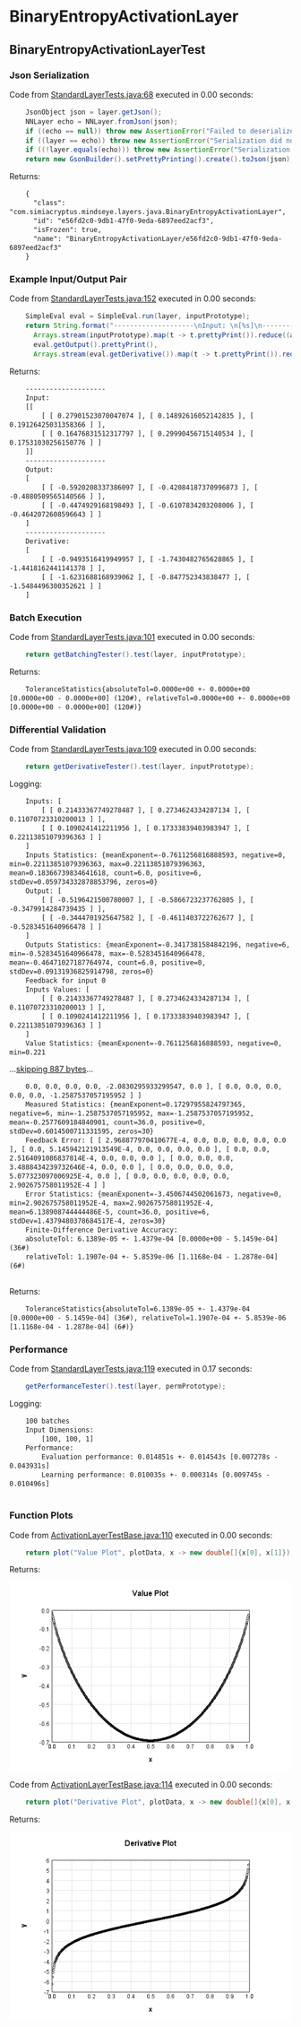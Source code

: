 # BinaryEntropyActivationLayer
## BinaryEntropyActivationLayerTest
### Json Serialization
Code from [StandardLayerTests.java:68](../../../../../../../src/main/java/com/simiacryptus/mindseye/test/StandardLayerTests.java#L68) executed in 0.00 seconds: 
```java
    JsonObject json = layer.getJson();
    NNLayer echo = NNLayer.fromJson(json);
    if ((echo == null)) throw new AssertionError("Failed to deserialize");
    if ((layer == echo)) throw new AssertionError("Serialization did not copy");
    if ((!layer.equals(echo))) throw new AssertionError("Serialization not equal");
    return new GsonBuilder().setPrettyPrinting().create().toJson(json);
```

Returns: 

```
    {
      "class": "com.simiacryptus.mindseye.layers.java.BinaryEntropyActivationLayer",
      "id": "e56fd2c0-9db1-47f0-9eda-6897eed2acf3",
      "isFrozen": true,
      "name": "BinaryEntropyActivationLayer/e56fd2c0-9db1-47f0-9eda-6897eed2acf3"
    }
```



### Example Input/Output Pair
Code from [StandardLayerTests.java:152](../../../../../../../src/main/java/com/simiacryptus/mindseye/test/StandardLayerTests.java#L152) executed in 0.00 seconds: 
```java
    SimpleEval eval = SimpleEval.run(layer, inputPrototype);
    return String.format("--------------------\nInput: \n[%s]\n--------------------\nOutput: \n%s\n--------------------\nDerivative: \n%s",
      Arrays.stream(inputPrototype).map(t -> t.prettyPrint()).reduce((a, b) -> a + ",\n" + b).get(),
      eval.getOutput().prettyPrint(),
      Arrays.stream(eval.getDerivative()).map(t -> t.prettyPrint()).reduce((a, b) -> a + ",\n" + b).get());
```

Returns: 

```
    --------------------
    Input: 
    [[
    	[ [ 0.27901523070047074 ], [ 0.14892616052142835 ], [ 0.19126425031358366 ] ],
    	[ [ 0.16476831512317797 ], [ 0.29990456715140534 ], [ 0.17531030256150776 ] ]
    ]]
    --------------------
    Output: 
    [
    	[ [ -0.5920208337386097 ], [ -0.42084187370996873 ], [ -0.4880509565140566 ] ],
    	[ [ -0.4474929168198493 ], [ -0.6107834203208006 ], [ -0.4642072608596643 ] ]
    ]
    --------------------
    Derivative: 
    [
    	[ [ -0.9493516419949957 ], [ -1.7430482765628865 ], [ -1.4418162441141378 ] ],
    	[ [ -1.6231688168939062 ], [ -0.847752343838477 ], [ -1.5484496300352621 ] ]
    ]
```



### Batch Execution
Code from [StandardLayerTests.java:101](../../../../../../../src/main/java/com/simiacryptus/mindseye/test/StandardLayerTests.java#L101) executed in 0.00 seconds: 
```java
    return getBatchingTester().test(layer, inputPrototype);
```

Returns: 

```
    ToleranceStatistics{absoluteTol=0.0000e+00 +- 0.0000e+00 [0.0000e+00 - 0.0000e+00] (120#), relativeTol=0.0000e+00 +- 0.0000e+00 [0.0000e+00 - 0.0000e+00] (120#)}
```



### Differential Validation
Code from [StandardLayerTests.java:109](../../../../../../../src/main/java/com/simiacryptus/mindseye/test/StandardLayerTests.java#L109) executed in 0.00 seconds: 
```java
    return getDerivativeTester().test(layer, inputPrototype);
```
Logging: 
```
    Inputs: [
    	[ [ 0.21433367749278487 ], [ 0.2734624334287134 ], [ 0.11070723310200013 ] ],
    	[ [ 0.1090241412211956 ], [ 0.17333839403983947 ], [ 0.22113851079396363 ] ]
    ]
    Inputs Statistics: {meanExponent=-0.7611256816888593, negative=0, min=0.22113851079396363, max=0.22113851079396363, mean=0.18366739834641618, count=6.0, positive=6, stdDev=0.059734332878853796, zeros=0}
    Output: [
    	[ [ -0.5196421500780007 ], [ -0.5866723237762805 ], [ -0.3479914284739435 ] ],
    	[ [ -0.3444701925647582 ], [ -0.4611403722762677 ], [ -0.5283451640966478 ] ]
    ]
    Outputs Statistics: {meanExponent=-0.3417381584842196, negative=6, min=-0.5283451640966478, max=-0.5283451640966478, mean=-0.46471027187764974, count=6.0, positive=0, stdDev=0.09131936825914798, zeros=0}
    Feedback for input 0
    Inputs Values: [
    	[ [ 0.21433367749278487 ], [ 0.2734624334287134 ], [ 0.11070723310200013 ] ],
    	[ [ 0.1090241412211956 ], [ 0.17333839403983947 ], [ 0.22113851079396363 ] ]
    ]
    Value Statistics: {meanExponent=-0.7611256816888593, negative=0, min=0.221
```
...[skipping 887 bytes](etc/101.txt)...
```
    0.0, 0.0, 0.0, 0.0, -2.0830295933299547, 0.0 ], [ 0.0, 0.0, 0.0, 0.0, 0.0, -1.2587537057195952 ] ]
    Measured Statistics: {meanExponent=0.17297955824797365, negative=6, min=-1.2587537057195952, max=-1.2587537057195952, mean=-0.2577609184840901, count=36.0, positive=0, stdDev=0.6014500711331595, zeros=30}
    Feedback Error: [ [ 2.968877970410677E-4, 0.0, 0.0, 0.0, 0.0, 0.0 ], [ 0.0, 5.145942121913549E-4, 0.0, 0.0, 0.0, 0.0 ], [ 0.0, 0.0, 2.5164091086837814E-4, 0.0, 0.0, 0.0 ], [ 0.0, 0.0, 0.0, 3.4888434239732646E-4, 0.0, 0.0 ], [ 0.0, 0.0, 0.0, 0.0, 5.077323097006925E-4, 0.0 ], [ 0.0, 0.0, 0.0, 0.0, 0.0, 2.902675758011952E-4 ] ]
    Error Statistics: {meanExponent=-3.4506744502061673, negative=0, min=2.902675758011952E-4, max=2.902675758011952E-4, mean=6.138908744444486E-5, count=36.0, positive=6, stdDev=1.4379480378684517E-4, zeros=30}
    Finite-Difference Derivative Accuracy:
    absoluteTol: 6.1389e-05 +- 1.4379e-04 [0.0000e+00 - 5.1459e-04] (36#)
    relativeTol: 1.1907e-04 +- 5.8539e-06 [1.1168e-04 - 1.2878e-04] (6#)
    
```

Returns: 

```
    ToleranceStatistics{absoluteTol=6.1389e-05 +- 1.4379e-04 [0.0000e+00 - 5.1459e-04] (36#), relativeTol=1.1907e-04 +- 5.8539e-06 [1.1168e-04 - 1.2878e-04] (6#)}
```



### Performance
Code from [StandardLayerTests.java:119](../../../../../../../src/main/java/com/simiacryptus/mindseye/test/StandardLayerTests.java#L119) executed in 0.17 seconds: 
```java
    getPerformanceTester().test(layer, permPrototype);
```
Logging: 
```
    100 batches
    Input Dimensions:
    	[100, 100, 1]
    Performance:
    	Evaluation performance: 0.014851s +- 0.014543s [0.007278s - 0.043931s]
    	Learning performance: 0.010035s +- 0.000314s [0.009745s - 0.010496s]
    
```

### Function Plots
Code from [ActivationLayerTestBase.java:110](../../../../../../../src/test/java/com/simiacryptus/mindseye/layers/java/ActivationLayerTestBase.java#L110) executed in 0.00 seconds: 
```java
    return plot("Value Plot", plotData, x -> new double[]{x[0], x[1]});
```

Returns: 

![Result](etc/test.646.png)



Code from [ActivationLayerTestBase.java:114](../../../../../../../src/test/java/com/simiacryptus/mindseye/layers/java/ActivationLayerTestBase.java#L114) executed in 0.00 seconds: 
```java
    return plot("Derivative Plot", plotData, x -> new double[]{x[0], x[2]});
```

Returns: 

![Result](etc/test.647.png)



